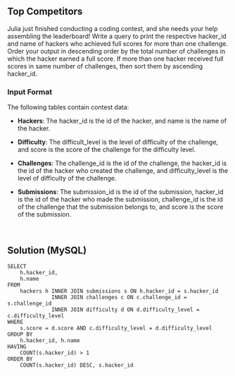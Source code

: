 [comment]: <> (Written: 18-Oct-2022)

## Top Competitors
Julia just finished conducting a coding contest, and she needs your help assembling the leaderboard! Write a query to print the respective hacker_id and name of hackers who achieved full scores for more than one challenge. Order your output in descending order by the total number of challenges in which the hacker earned a full score. If more than one hacker received full scores in same number of challenges, then sort them by ascending hacker_id.

### Input Format</b>
The following tables contain contest data:

* **Hackers**: The hacker_id is the id of the hacker, and name is the name of the hacker. 

* **Difficulty**: The difficult_level is the level of difficulty of the challenge, and score is the score of the challenge for the difficulty level. 

* **Challenges**: The challenge_id is the id of the challenge, the hacker_id is the id of the hacker who created the challenge, and difficulty_level is the level of difficulty of the challenge. 

* **Submissions**: The submission_id is the id of the submission, hacker_id is the id of the hacker who made the submission, challenge_id is the id of the challenge that the submission belongs to, and score is the score of the submission. 

&nbsp;
## Solution (MySQL)
```
SELECT 
    h.hacker_id,
    h.name
FROM
    hackers h INNER JOIN submissions s ON h.hacker_id = s.hacker_id
              INNER JOIN challenges c ON c.challenge_id = s.challenge_id
              INNER JOIN difficulty d ON d.difficulty_level = c.difficulty_level
WHERE
    s.score = d.score AND c.difficulty_level = d.difficulty_level
GROUP BY
    h.hacker_id, h.name
HAVING
    COUNT(s.hacker_id) > 1
ORDER BY
    COUNT(s.hacker_id) DESC, s.hacker_id
```